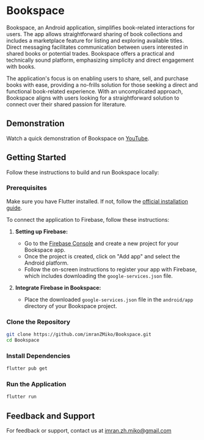 # Bookspace

Bookspace, an Android application, simplifies book-related interactions for users. The app allows straightforward sharing of book collections and includes a marketplace feature for listing and exploring available titles. Direct messaging facilitates communication between users interested in shared books or potential trades. Bookspace offers a practical and technically sound platform, emphasizing simplicity and direct engagement with books.

The application's focus is on enabling users to share, sell, and purchase books with ease, providing a no-frills solution for those seeking a direct and functional book-related experience. With an uncomplicated approach, Bookspace aligns with users looking for a straightforward solution to connect over their shared passion for literature.

## Demonstration
Watch a quick demonstration of Bookspace on [YouTube](https://www.youtube.com/watch?v=b5fDUtKXNBs).

## Getting Started

Follow these instructions to build and run Bookspace locally:

### Prerequisites
Make sure you have Flutter installed. If not, follow the [official installation guide](https://flutter.dev/docs/get-started/install).

To connect the application to Firebase, follow these instructions:

1. **Setting up Firebase:**
   - Go to the [Firebase Console](https://console.firebase.google.com/) and create a new project for your Bookspace app.
   - Once the project is created, click on "Add app" and select the Android platform.
   - Follow the on-screen instructions to register your app with Firebase, which includes downloading the `google-services.json` file.

2. **Integrate Firebase in Bookspace:**
   - Place the downloaded `google-services.json` file in the `android/app` directory of your Bookspace project.

### Clone the Repository
```bash
git clone https://github.com/imranZMiko/Bookspace.git
cd Bookspace
```
### Install Dependencies
```bash
flutter pub get
```
### Run the Application
```bash
flutter run
```

## Feedback and Support
For feedback or support, contact us at imran.zh.miko@gmail.com
